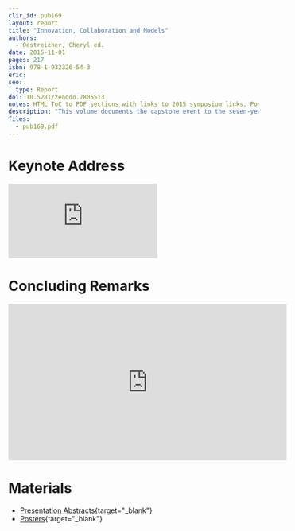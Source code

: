 ```yaml
---
clir_id: pub169
layout: report
title: "Innovation, Collaboration and Models"
authors: 
  - Oestreicher, Cheryl ed.
date: 2015-11-01
pages: 217
isbn: 978-1-932326-54-3
eric:
seo:
  type: Report
doi: 10.5281/zenodo.7805513
notes: HTML ToC to PDF sections with links to 2015 symposium links. Posters should be migrated to Zenodo and create an archival version of the symposium.
description: "This volume documents the capstone event to the seven-year [Cataloging Hidden Special Collections and Archives program](https://www.clir.org/hiddencollections/), funded by The Andrew W. Mellon Foundation. The two-day symposium and unconference brought together more than 180 participants, including many past and current grant recipients. In the proceedings, more than 20 symposium presenters examine inter-institutional collaboration, student and faculty involvement, cataloging, arrangement and description, audiovisual collections, science collections, and outreach."
files:
  - pub169.pdf
---
```


# Keynote Address

<div class="ratio ratio-16x9">
<iframe src="https://www.youtube.com/embed/-fr08CToy2E" title="YouTube video player" frameborder="0" allow="accelerometer; autoplay; clipboard-write; encrypted-media; gyroscope; picture-in-picture; web-share" allowfullscreen></iframe>
</div>

# Concluding Remarks

<div class="ratio ratio-16x9">
<iframe width="560" height="315" src="https://www.youtube.com/embed/YecaHMYQel0" title="YouTube video player" frameborder="0" allow="accelerometer; autoplay; clipboard-write; encrypted-media; gyroscope; picture-in-picture; web-share" allowfullscreen></iframe>
</div>

# Materials

* [Presentation Abstracts](https://www.clir.org/hiddencollections/2015-symposium-unconference/symposium-abstracts/){target="_blank"}
* [Posters](https://www.clir.org/hiddencollections/2015-symposium-unconference/poster/){target="_blank"}